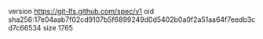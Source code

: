 version https://git-lfs.github.com/spec/v1
oid sha256:17e04aab7f02cd9107b5f6899249d0d5402b0a0f2a51aa64f7eedb3cd7c66534
size 1765
